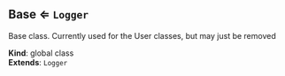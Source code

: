 <a name="Base"></a>

## Base ⇐ <code>Logger</code>
Base class. Currently used for the User classes, but may just be removed

**Kind**: global class  
**Extends**: <code>Logger</code>  
